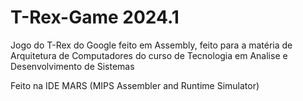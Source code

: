 # T-Rex-Game 2024.1
Jogo do T-Rex do Google feito em Assembly, feito para a matéria de Arquitetura de Computadores do curso de Tecnologia em Analise e Desenvolvimento de Sistemas

Feito na IDE MARS (MIPS Assembler and Runtime Simulator)
